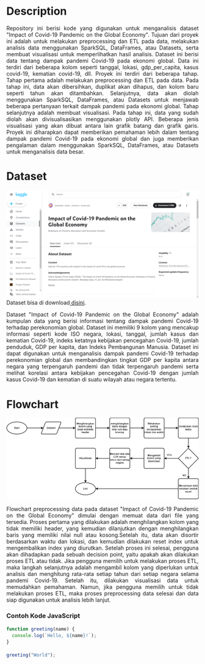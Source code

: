 # Description
<div align="justify">
Repository ini berisi kode yang digunakan untuk menganalisis dataset "Impact of Covid-19 Pandemic on the Global Economy". Tujuan dari proyek ini adalah untuk melakukan preprocessing dan ETL pada data, melakukan analisis data menggunakan SparkSQL, DataFrames, atau Datasets, serta membuat visualisasi untuk memperlihatkan hasil analisis. Dataset ini berisi data tentang dampak pandemi Covid-19 pada ekonomi global. Data ini terdiri dari beberapa kolom seperti tanggal, lokasi, gdp_per_capita, kasus covid-19, kematian covid-19, dll. Proyek ini terdiri dari beberapa tahap. Tahap pertama adalah melakukan preprocessing dan ETL pada data. Pada tahap ini, data akan dibersihkan, duplikat akan dihapus, dan kolom baru seperti tahun akan ditambahkan. Selanjutnya, data akan diolah menggunakan SparkSQL, DataFrames, atau Datasets untuk menjawab beberapa pertanyaan terkait dampak pandemi pada ekonomi global. Tahap selanjutnya adalah membuat visualisasi. Pada tahap ini, data yang sudah diolah akan divisualisasikan menggunakan plotly API. Beberapa jenis visualisasi yang akan dibuat antara lain grafik batang dan grafik garis. Proyek ini diharapkan dapat memberikan pemahaman lebih dalam tentang dampak pandemi Covid-19 pada ekonomi global dan juga memberikan pengalaman dalam menggunakan SparkSQL, DataFrames, atau Datasets untuk menganalisis data besar.
</div>

# Dataset
![Dataset](dataset.png)
Dataset bisa di download<a href="https://www.kaggle.com/datasets/shashwatwork/impact-of-covid19-pandemic-on-the-global-economy"> disini</a>.
<div align="justify">
Dataset "Impact of Covid-19 Pandemic on the Global Economy" adalah kumpulan data yang berisi informasi tentang dampak pandemi Covid-19 terhadap perekonomian global. Dataset ini memiliki 9 kolom yang mencakup informasi seperti kode ISO negara, lokasi, tanggal, jumlah kasus dan kematian Covid-19, indeks ketatnya kebijakan pencegahan Covid-19, jumlah penduduk, GDP per kapita, dan Indeks Pembangunan Manusia. Dataset ini dapat digunakan untuk menganalisis dampak pandemi Covid-19 terhadap perekonomian global dan membandingkan tingkat GDP per kapita antara negara yang terpengaruh pandemi dan tidak terpengaruh pandemi serta melihat korelasi antara kebijakan pencegahan Covid-19 dengan jumlah kasus Covid-19 dan kematian di suatu wilayah atau negara tertentu.
</div>

# Flowchart
![Dataset](flowchart.png)
<div align="justify">
Flowchart preprocessing data pada dataset "Impact of Covid-19 Pandemic on the Global Economy" dimulai dengan memuat data dari file yang tersedia. Proses pertama yang dilakukan adalah menghilangkan kolom yang tidak memiliki header, yang kemudian dilanjutkan dengan menghilangkan baris yang memiliki nilai null atau kosong.Setelah itu, data akan disortir berdasarkan waktu dan lokasi, dan kemudian dilakukan reset index untuk mengembalikan index yang diurutkan. Setelah proses ini selesai, pengguna akan dihadapkan pada sebuah decision point, yaitu apakah akan dilakukan proses ETL atau tidak. Jika pengguna memilih untuk melakukan proses ETL, maka langkah selanjutnya adalah mengambil kolom yang diperlukan untuk analisis dan menghitung rata-rata setiap tahun dari setiap negara selama pandemi Covid-19. Setelah itu, dilakukan visualisasi data untuk memudahkan pemahaman. Namun, jika pengguna memilih untuk tidak melakukan proses ETL, maka proses preprocessing data selesai dan data siap digunakan untuk analisis lebih lanjut.
</div>

### Contoh Kode JavaScript

```javascript
function greeting(name) {
  console.log(`Hello, ${name}!`);
}

greeting("World");
